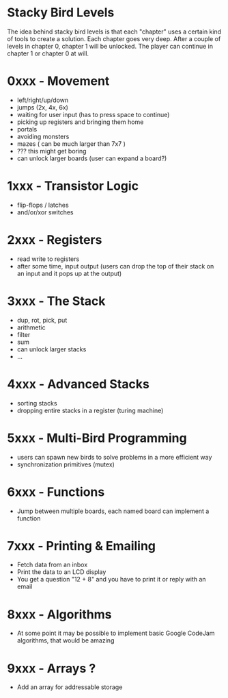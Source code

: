 Stacky Bird Levels
====

The idea behind stacky bird levels is that each "chapter" uses a certain kind of tools to create a solution. Each chapter goes very deep. After a couple of levels in chapter 0, chapter 1 will be unlocked. The player can continue in chapter 1 or chapter 0 at will.

0xxx - Movement
====
- left/right/up/down
- jumps (2x, 4x, 6x)
- waiting for user input (has to press space to continue)
- picking up registers and bringing them home
- portals
- avoiding monsters
- mazes ( can be much larger than 7x7 )
- ??? this might get boring
- can unlock larger boards (user can expand a board?)

1xxx - Transistor Logic
====
- flip-flops / latches
- and/or/xor switches

2xxx - Registers
====
- read write to registers
- after some time, input output (users can drop the top of their stack on an input and it pops up at the output)

3xxx - The Stack
====
- dup, rot, pick, put
- arithmetic
- filter
- sum
- can unlock larger stacks
- ...

4xxx - Advanced Stacks
====
- sorting stacks
- dropping entire stacks in a register (turing machine)

5xxx - Multi-Bird Programming
====
- users can spawn new birds to solve problems in a more efficient way
- synchronization primitives (mutex)

6xxx - Functions
====
- Jump between multiple boards, each named board can implement a function

7xxx - Printing & Emailing
====
- Fetch data from an inbox
- Print the data to an LCD display
- You get a question "12 + 8" and you have to print it or reply with an email

8xxx - Algorithms
====
- At some point it may be possible to implement basic Google CodeJam algorithms, that would be amazing


9xxx - Arrays ?
====
- Add an array for addressable storage
